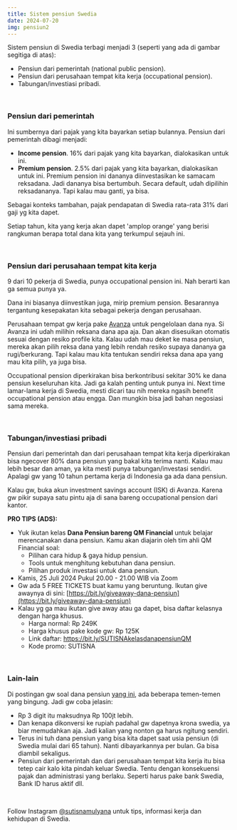 ```yaml
---
title: Sistem pensiun Swedia
date: 2024-07-20
img: pensiun2
---
```

Sistem pensiun di Swedia terbagi menjadi 3 (seperti yang ada di gambar segitiga di atas):
- Pensiun dari pemerintah (national public pension).
- Pensiun dari perusahaan tempat kita kerja (occupational pension).
- Tabungan/investiasi pribadi.

&nbsp;
&nbsp;

### Pensiun dari pemerintah
Ini sumbernya dari pajak yang kita bayarkan setiap bulannya. Pensiun dari pemerintah dibagi menjadi:
- **Income pension**. 16% dari pajak yang kita bayarkan, dialokasikan untuk ini.
- **Premium pension**. 2.5% dari pajak yang kita bayarkan, dialokasikan untuk ini. Premium pension ini dananya diinvestasikan ke samacam reksadana. Jadi dananya bisa bertumbuh. Secara default, udah dipilihin reksadananya. Tapi kalau mau ganti, ya bisa.

Sebagai konteks tambahan, pajak pendapatan di Swedia rata-rata 31% dari gaji yg kita dapet.

Setiap tahun, kita yang kerja akan dapet 'amplop orange' yang berisi rangkuman berapa total dana kita yang terkumpul sejauh ini.

&nbsp;
&nbsp;

### Pensiun dari perusahaan tempat kita kerja
9 dari 10 pekerja di Swedia, punya occupational pension ini. Nah berarti kan ga semua punya ya.

Dana ini biasanya diinvestikan juga, mirip premium pension. Besarannya tergantung kesepakatan kita sebagai pekerja dengan perusahaan.

Perusahaan tempat gw kerja pake [Avanza](https://www.avanza.se/start) untuk pengelolaan dana nya. Si Avanza ini udah milihin reksana dana apa aja. Dan akan disesuikan otomatis sesuai dengan resiko profile kita. Kalau udah mau deket ke masa pensiun, mereka akan pilih reksa dana yang lebih rendah resiko supaya dananya ga rugi/berkurang. Tapi kalau mau kita tentukan sendiri reksa dana apa yang mau kita pilih, ya juga bisa.

Occupational pension diperkirakan bisa berkontribusi sekitar 30% ke dana pensiun keseluruhan kita. Jadi ga kalah penting untuk punya ini. Next time lamar-lama kerja di Swedia, mesti dicari tau nih mereka ngasih benefit occupational pension atau engga. Dan mungkin bisa jadi bahan negosiasi sama mereka.

&nbsp;
&nbsp;

### Tabungan/investiasi pribadi
Pensiun dari pemerintah dan dari perusahaan tempat kita kerja diperkirakan bisa ngecover 80% dana pensiun yang bakal kita terima nanti. Kalau mau lebih besar dan aman, ya kita mesti punya tabungan/investasi sendiri. Apalagi gw yang 10 tahun pertama kerja di Indonesia ga ada dana pensiun.

Kalau gw, buka akun investment savings account (ISK) di Avanza. Karena gw pikir supaya satu pintu aja di sana bareng occupational pension dari kantor.

**PRO TIPS (ADS):**
- Yuk ikutan kelas **Dana Pensiun bareng QM Financial** untuk belajar merencanakan dana pensiun. Kamu akan diajarin oleh tim ahli QM Financial soal:
    - Pilihan cara hidup & gaya hidup pensiun.
    - Tools untuk menghitung kebutuhan dana pensiun.
    - Pilihan produk investasi untuk dana pensiun.
- Kamis, 25 Juli 2024 Pukul 20.00 - 21.00 WIB via Zoom
- Gw ada 5 FREE TICKETS buat kamu yang beruntung. Ikutan give awaynya di sini: [https://bit.ly/giveaway-dana-pensiun](https://bit.ly/giveaway-dana-pensiun)
- Kalau yg ga mau ikutan give away atau ga dapet, bisa daftar kelasnya dengan harga khusus.
    - Harga normal: Rp 249K
    -  Harga khusus pake kode gw: Rp 125K
    - Link daftar: https://bit.ly/SUTISNAkelasdanapensiunQM
    - Kode promo: SUTISNA

&nbsp;
&nbsp;

### Lain-lain
Di postingan gw soal dana pensiun [yang ini](https://www.instagram.com/p/C9b3WHFMR8A/), ada beberapa temen-temen yang bingung. Jadi gw coba jelasin:
- Rp 3 digit itu maksudnya Rp 100jt lebih.
- Dan kenapa dikonversi ke rupiah padahal gw dapetnya krona swedia, ya biar memudahkan aja. Jadi kalian yang nonton ga harus ngitung sendiri.
- Terus ini tuh dana pensiun yang bisa kita dapet saat usia pensiun (di Swedia mulai dari 65 tahun). Nanti dibayarkannya per bulan. Ga bisa diambil sekaligus.
- Pensiun dari pemerintah dan dari perusahaan tempat kita kerja itu bisa tetep cair kalo kita pindah keluar Swedia. Tentu dengan konsekuensi pajak dan administrasi yang berlaku. Seperti harus pake bank Swedia, Bank ID harus aktif dll.

&nbsp;

Follow Instagram [@sutisnamulyana](https://www.instagram.com/sutisnamulyana/) untuk tips, informasi kerja dan kehidupan di Swedia.
